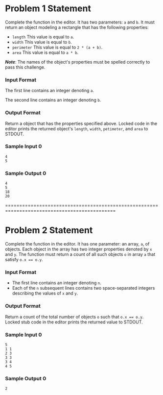 # Problem 1 Statement
Complete the function in the editor. It has two parameters:  `a` and `b`. It must return an object modeling a rectangle that has the following properties:

* `length` This value is equal to `a`.
* `width` This value is equal to `b`.
* `perimeter` This value is equal to `2 * (a + b)`.
* `area` This value is equal to `a * b`.

___Note___: The names of the object's properties must be spelled correctly to pass this challenge.

### Input Format

The first line contains an integer denoting `a`.

The second line contains an integer denoting `b`.

### Output Format

Return a object that has the properties specified above. Locked code in the editor prints the returned object's `length`, `width`, `petimeter`, and `area` to STDOUT.

### Sample Input 0
```
4
5
```
### Sample Output 0
```
4
5
18
20
```

=============================================================================================

# Problem 2 Statement

Complete the function in the editor. It has one parameter: an array, `a`, of objects. Each object in the array has two integer properties denoted by `x` and `y`. The function must return a count of all such objects `o` in array `a` that satisfy `o.x == o.y`.

### Input Format

* The first line contains an integer denoting `n`.
* Each of the `n` subsequent lines contains two space-separated integers describing the values of `x` and `y`.
### Output Format

Return a count of the total number of objects `o` such that `o.x == o.y`. Locked stub code in the editor prints the returned value to STDOUT.

### Sample Input 0
```
5
1 1
2 3
3 3
3 4
4 5
```
### Sample Output 0
```
2
```